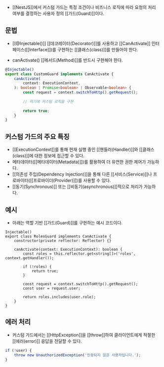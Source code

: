 - [[NestJS]]에서 커스텀 가드는 특정 조건이나 비즈니스 로직에 따라 요청의 처리 여부를 결정하는 사용자 정의 [[가드(Guard)]]이다.


## 문법

- [[@Injectable()]] [[데코레이터(Decorator)]]를 사용하고 [[CanActivate]] 인터페이스([[Interface]])를 구현하는 [[클래스(class)]]를 만들어야 한다.

- canActivate() [[메서드(Method)]]를 반드시 구현해야 한다.

```ts
@Injectable()
export class CustomGuard implements CanActivate {
    canActivate(
        context: ExecutionContext,
    ): boolean | Promise<boolean> | Observable<boolean> {
        const request = context.switchToHttp().getRequest();
        
        // 여기에 커스텀 로직을 구현
        
        return true;
    }
}
```


## 커스텀 가드의 주요 특징

- [[ExecutionContext]]를 통해 현재 실행 중인 [[핸들러(Handler)]]와 [[클래스(class)]]에 대한 정보에 접근할 수 있다.
- 메타데이터([[메타데이터(Metadata)]])를 활용하여 더 유연한 권한 제어가 가능하다.
- [[의존성 주입(Dependency Injection)]]을 통해 다른 [[서비스(Service)]]나 프로바이터([[프로바이더(Provider)]])를 사용할 수 있다.
- [[동기(Synchronous)]] 또는 [[비동기(asynchronous)]]적으로 처리가 가능하다.


## 예시

- 아래는 역할 기반 [[가드(Guard)]]를 구현하는 예시 코드이다.

```ts@
Injectable()
export class RolesGuard implements CanActivate {
    constructor(private reflector: Reflector) {}
	
    canActivate(context: ExecutionContext): boolean {
        const roles = this.reflector.get<string[]>('roles', context.getHandler());
	    
		if (!roles) {
            return true;
        }
        
        const request = context.switchToHttp().getRequest();
        const user = request.user;
        
        return roles.includes(user.role);
    }
}
```


## 에러 처리

- 커스텀 가드에서는 [[HttpException]]을 [[throw]]하여 클라이언트에게 적절한 [[에러(error)]] 응답을 전달할 수 있다.

```ts
if (!user) {
	throw new UnauthorizedException('인증되지 않은 사용자입니다.');    
}
```
